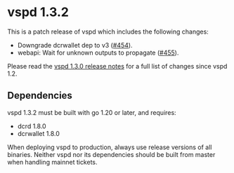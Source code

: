 # vspd 1.3.2

This is a patch release of vspd which includes the following changes:

- Downgrade dcrwallet dep to v3 ([#454](https://github.com/leedeternal/vspd/pull/454)).
- webapi: Wait for unknown outputs to propagate ([#455](https://github.com/leedeternal/vspd/pull/455)).

Please read the [vspd 1.3.0 release notes](https://github.com/leedeternal/vspd/releases/tag/release-v1.3.0)
for a full list of changes since vspd 1.2.

## Dependencies

vspd 1.3.2 must be built with go 1.20 or later, and requires:

- dcrd 1.8.0
- dcrwallet 1.8.0

When deploying vspd to production, always use release versions of all binaries.
Neither vspd nor its dependencies should be built from master when handling
mainnet tickets.
